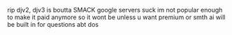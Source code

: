 rip djv2, djv3 is boutta SMACK
google servers suck
im not popular enough to make it paid anymore so it wont be unless u want premium or smth
ai will be built in for questions abt dos
